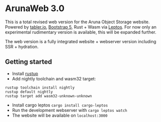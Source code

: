 # ArunaWeb 3.0

This is a total revised web version for the Aruna Object Storage website. Powered by [tabler.io](https://tabler.io/), [Bootstrap 5](https://getbootstrap.com/), Rust + Wasm via [Leptos](https://github.com/leptos-rs/leptos).
For now only an experimental rudimentary version is available, this will be expanded further.

The web version is a fully integrated website + webserver version including SSR + hydration.


## Getting started

- Install [rustup](https://rustup.rs/)
- Add nightly toolchain and wasm32 target:

```
rustup toolchain install nightly
rustup default nightly
rustup target add wasm32-unknown-unknown
```

- Install cargo leptos `cargo install cargo-leptos`
- Run the development webserver with `cargo leptos watch`
- The website will be available on `localhost:3000`